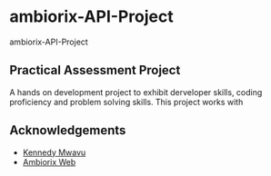 # ambiorix-API-Project
ambiorix-API-Project
## Practical Assessment Project

A hands on development project to exhibit derveloper skills, coding proficiency and problem solving skills.
This project works with 

## Acknowledgements

 - [Kennedy Mwavu](https://ambiorix.dev/blog/parse-raw-json/)
 - [Ambiorix Web](https://github.com/ambiorix-web/ambiorix/issues/36)
